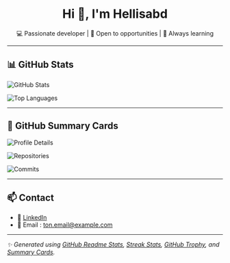 <h1 align="center">Hi 👋, I'm Hellisabd</h1>
<p align="center">💻 Passionate developer | 🚀 Open to opportunities | 🧠 Always learning</p>

---

## 📊 GitHub Stats

![GitHub Stats](https://github-readme-stats.vercel.app/api?username=Hellisabd&show_icons=true&include_all_commits=true&count_private=true&theme=dracula)

![Top Languages](https://github-readme-stats.vercel.app/api/top-langs/?username=Hellisabd&layout=compact&theme=dracula)

---

## 🧠 GitHub Summary Cards

![Profile Details](https://github-profile-summary-cards.vercel.app/api/cards/profile-details?username=Hellisabd&theme=dracula)

![Repositories](https://github-profile-summary-cards.vercel.app/api/cards/repos-per-language?username=Hellisabd&theme=dracula)

![Commits](https://github-profile-summary-cards.vercel.app/api/cards/productive-time?username=Hellisabd&theme=dracula)

---

## 📫 Contact

- 💼 [LinkedIn](https://www.linkedin.com/in/basile-grosjean-60b69a280/)
- 📧 Email : ton.email@example.com

---

*✨ Generated using [GitHub Readme Stats](https://github.com/anuraghazra/github-readme-stats), [Streak Stats](https://github.com/DenverCoder1/github-readme-streak-stats), [GitHub Trophy](https://github.com/ryo-ma/github-profile-trophy), and [Summary Cards](https://github.com/vn7n24fzkq/github-profile-summary-cards).*
